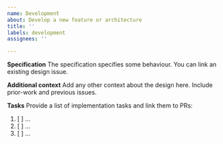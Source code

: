 ```yaml
---
name: Development
about: Develop a new feature or architecture
title: ''
labels: development
assignees: ''

---
```


**Specification**
The specification specifies some behaviour. You can link an existing design issue.

**Additional context**
Add any other context about the design here. Include prior-work and previous issues.

**Tasks**
Provide a list of implementation tasks and link them to PRs:
1. [ ] ...
2. [ ] ...
3. [ ] ...